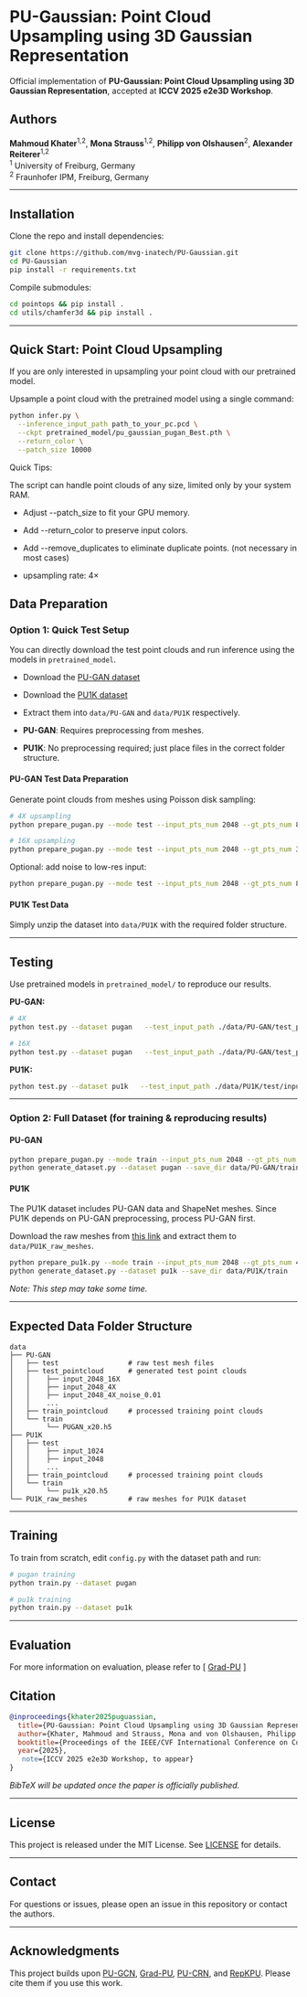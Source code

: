 # PU-Gaussian: Point Cloud Upsampling using 3D Gaussian Representation

Official implementation of **PU-Gaussian: Point Cloud Upsampling using 3D Gaussian Representation**, accepted at **ICCV 2025 e2e3D Workshop**.

## Authors
**Mahmoud Khater**<sup>1,2</sup>, **Mona Strauss**<sup>1,2</sup>, **Philipp von Olshausen**<sup>2</sup>, **Alexander Reiterer**<sup>1,2</sup>  
<sup>1</sup> University of Freiburg, Germany  
<sup>2</sup> Fraunhofer IPM, Freiburg, Germany  

---

## Installation

Clone the repo and install dependencies:
```bash
git clone https://github.com/mvg-inatech/PU-Gaussian.git
cd PU-Gaussian
pip install -r requirements.txt
```

Compile submodules:
```bash
cd pointops && pip install .
cd utils/chamfer3d && pip install .
```

---
## Quick Start: Point Cloud Upsampling

If you are only interested in upsampling your point cloud with our pretrained model. 

Upsample a point cloud with the pretrained model using a single command:

```bash
python infer.py \
  --inference_input_path path_to_your_pc.pcd \
  --ckpt pretrained_model/pu_gaussian_pugan_Best.pth \
  --return_color \
  --patch_size 10000
```
Quick Tips:

The script can handle point clouds of any size, limited only by your system RAM.

- Adjust --patch_size to fit your GPU memory.

- Add --return_color to preserve input colors.

- Add --remove_duplicates to eliminate duplicate points. (not necessary in most cases)

- upsampling rate: 4×


## Data Preparation

### Option 1: Quick Test Setup

You can directly download the test point clouds and run inference using the models in `pretrained_model`.

- Download the [PU-GAN dataset](https://drive.google.com/open?id=1BNqjidBVWP0_MUdMTeGy1wZiR6fqyGmC)  
- Download the [PU1K dataset](https://drive.google.com/file/d/1oTAx34YNbL6GDwHYL2qqvjmYtTVWcELg/view?usp=drive_link)  
- Extract them into `data/PU-GAN` and `data/PU1K` respectively.

- **PU-GAN**: Requires preprocessing from meshes.  
- **PU1K**: No preprocessing required; just place files in the correct folder structure.

#### PU-GAN Test Data Preparation
Generate point clouds from meshes using Poisson disk sampling:
```bash
# 4X upsampling
python prepare_pugan.py --mode test --input_pts_num 2048 --gt_pts_num 8192

# 16X upsampling
python prepare_pugan.py --mode test --input_pts_num 2048 --gt_pts_num 32768
```

Optional: add noise to low-res input:
```bash
python prepare_pugan.py --mode test --input_pts_num 2048 --gt_pts_num 8192 --noise_level 0.01
```

#### PU1K Test Data
Simply unzip the dataset into `data/PU1K` with the required folder structure.

---

## Testing

Use pretrained models in `pretrained_model/` to reproduce our results.

**PU-GAN:**
```bash
# 4X
python test.py --dataset pugan   --test_input_path ./data/PU-GAN/test_pointcloud/input_2048_4X/input_2048/   --test_gt_path ./data/PU-GAN/test_pointcloud/input_2048_4X/gt_8192/   --ckpt pretrained_model/pu_gaussian_pugan_Best.pth   --save_dir results/PU-GAN/4x --up_rate 4

# 16X
python test.py --dataset pugan   --test_input_path ./data/PU-GAN/test_pointcloud/input_2048_16X/input_2048/   --test_gt_path ./data/PU-GAN/test_pointcloud/input_2048_16X/gt_32768/   --ckpt pretrained_model/pu_gaussian_pugan_Best.pth   --save_dir results/PU-GAN/16x --up_rate 16
```

**PU1K:**
```bash
python test.py --dataset pu1k   --test_input_path ./data/PU1K/test/input_2048/input_2048   --test_gt_path ./data/PU1K/test/input_2048/gt_8192   --ckpt pretrained_model/pu_gaussian_pu1k_Best.pth   --save_dir results/PU1K/4x --up_rate 4
```


---

### Option 2: Full Dataset (for training & reproducing results)

#### PU-GAN
```bash
python prepare_pugan.py --mode train --input_pts_num 2048 --gt_pts_num 40960
python generate_dataset.py --dataset pugan --save_dir data/PU-GAN/train
```

#### PU1K
The PU1K dataset includes PU-GAN data and ShapeNet meshes. Since PU1K depends on PU-GAN preprocessing, process PU-GAN first.

Download the raw meshes from [this link](https://drive.google.com/file/d/1tnMjJUeh1e27mCRSNmICwGCQDl20mFae/view?usp=drive_link) and extract them to `data/PU1K_raw_meshes`.

```bash
python prepare_pu1k.py --mode train --input_pts_num 2048 --gt_pts_num 40960
python generate_dataset.py --dataset pu1k --save_dir data/PU1K/train
```

*Note: This step may take some time.*

---

## Expected Data Folder Structure

```
data  
├── PU-GAN
│   ├── test                 # raw test mesh files
│   ├── test_pointcloud      # generated test point clouds
│   │    ├── input_2048_16X
│   │    ├── input_2048_4X
│   │    ├── input_2048_4X_noise_0.01
│   │    ...
│   ├── train_pointcloud     # processed training point clouds
│   └── train
│        └── PUGAN_x20.h5
├── PU1K
│   ├── test
│   │    ├── input_1024
│   │    ├── input_2048
│   │    ...
│   ├── train_pointcloud     # processed training point clouds
│   └── train
│        └── pu1k_x20.h5
└── PU1K_raw_meshes          # raw meshes for PU1K dataset
```

---


## Training

To train from scratch, edit `config.py` with the dataset path and run:
```bash
# pugan training
python train.py --dataset pugan

# pu1k training
python train.py --dataset pu1k
```
---
## Evaluation
For more information on evaluation, please refer to [ [Grad-PU](https://github.com/yunhe20/Grad-PU) ]


## Citation

```bibtex
@inproceedings{khater2025puguassian,
  title={PU-Gaussian: Point Cloud Upsampling using 3D Gaussian Representation},
  author={Khater, Mahmoud and Strauss, Mona and von Olshausen, Philipp and Reiterer, Alexander},
  booktitle={Proceedings of the IEEE/CVF International Conference on Computer Vision Workshops (ICCVW)},
  year={2025},
   note={ICCV 2025 e2e3D Workshop, to appear}
}
```
*BibTeX will be updated once the paper is officially published.*

---

## License

This project is released under the MIT License. See [LICENSE](LICENSE) for details.

---

## Contact

For questions or issues, please open an issue in this repository or contact the authors.

---

## Acknowledgments

This project builds upon [PU-GCN](https://github.com/guochengqian/PU-GCN), [Grad-PU](https://github.com/yunhe20/Grad-PU), [PU-CRN](https://github.com/wanruzhao/PU-CRN), and [RepKPU](https://github.com/qhanghu/RepKPU). Please cite them if you use this work.
